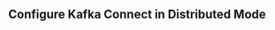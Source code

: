 
## Configure Kafka Connect in Distributed Mode




<!--stackedit_data:
eyJoaXN0b3J5IjpbLTEwMDQxMjI1NTldfQ==
-->